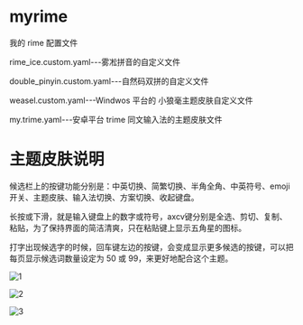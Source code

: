 # myrime

我的 rime 配置文件

rime_ice.custom.yaml---雾凇拼音的自定义文件

double_pinyin.custom.yaml---自然码双拼的自定义文件

weasel.custom.yaml---Windwos 平台的 小狼毫主题皮肤自定义文件

my.trime.yaml---安卓平台 trime 同文输入法的主题皮肤文件

# 主题皮肤说明

候选栏上的按键功能分别是：中英切换、简繁切换、半角全角、中英符号、emoji开关、主题皮肤、输入法切换、方案切换、收起键盘。

长按或下滑，就是输入键盘上的数字或符号，axcv键分别是全选、剪切、复制、粘贴，为了保持界面的简洁清爽，只在粘贴键上显示五角星的图标。

打字出现候选字的时候，回车键左边的按键，会变成显示更多候选的按键，可以把每页显示候选词数量设定为 50 或 99，来更好地配合这个主题。


![1](https://github.com/chwt163/myrime/assets/70951194/c05725b1-d592-4de8-b5dc-2123c3ba1129)


![2](https://github.com/chwt163/myrime/assets/70951194/1d1a36f5-edd6-43a5-9db8-5934b93d5c62)


![3](https://github.com/chwt163/myrime/assets/70951194/a602d558-be95-4bc6-9114-b6db69dff4bb)
